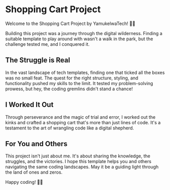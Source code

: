 # Shopping Cart Project

Welcome to the Shopping Cart Project by YamukelwaTech! 🛒✨

Building this project was a journey through the digital wilderness. Finding a suitable template to play around with wasn't a walk in the park, but the challenge tested me, and I conquered it.

## The Struggle is Real

In the vast landscape of tech templates, finding one that ticked all the boxes was no small feat. The quest for the right structure, styling, and functionality pushed my skills to the limit. It tested my problem-solving prowess, but hey, the coding gremlins didn't stand a chance!

## I Worked It Out

Through perseverance and the magic of trial and error, I worked out the kinks and crafted a shopping cart that's more than just lines of code. It's a testament to the art of wrangling code like a digital shepherd.

## For You and Others

This project isn't just about me. It's about sharing the knowledge, the struggles, and the victories. I hope this template helps you and others navigating the same coding landscapes. May it be a guiding light through the land of ones and zeros.

Happy coding! 🚀✨
